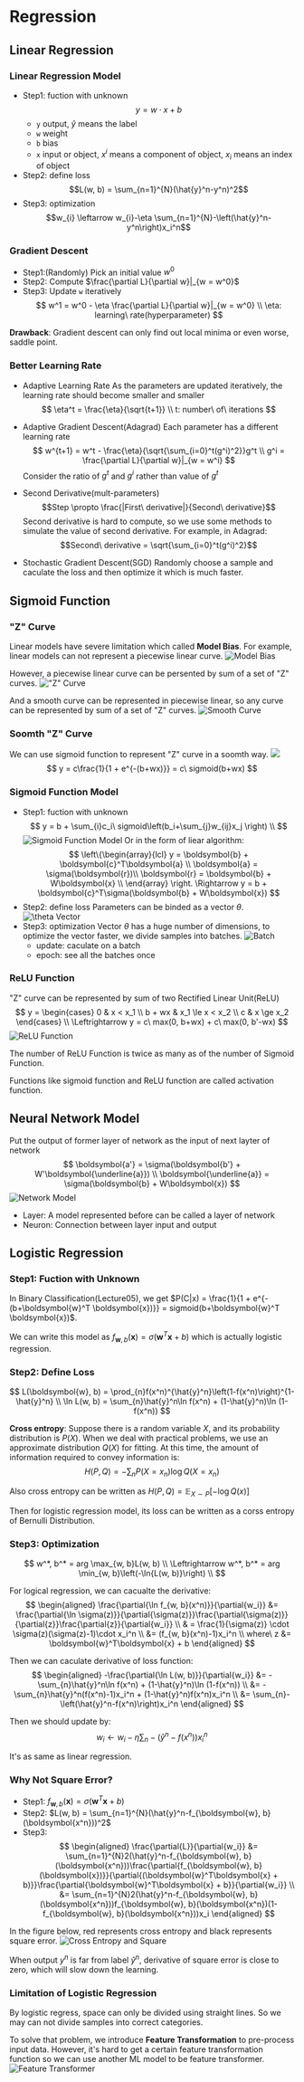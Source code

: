 # Regression
## Linear Regression
### Linear Regression Model
 - Step1: fuction with unknown
  $$y = w\cdot x + b$$
   - `y` output, $\hat{y}$ means the label
   - `w` weight
   - `b` bias
   - `x` input or object, $x^i$ means a component of object, $x_i$ means an index of object
 - Step2: define loss
  $$L(w, b) = \sum_{n=1}^{N}(\hat{y}^n-y^n)^2$$
 - Step3: optimization
  $$w_{i} \leftarrow w_{i}-\eta \sum_{n=1}^{N}-\left(\hat{y}^n-y^n\right)x_i^n$$

### Gradient Descent
 - Step1:(Randomly) Pick an initial value $w^0$
 - Step2: Compute $\frac{\partial L}{\partial w}|_{w = w^0}$
 - Step3: Update `w` iteratively
  $$
  w^1 = w^0 - \eta \frac{\partial L}{\partial w}|_{w = w^0} \\
  \eta: learning\ rate(hyperparameter)
  $$

**Drawback**: Gradient descent can only find out local minima or even worse, saddle point. 

### Better Learning Rate
 - Adaptive Learning Rate
  As the parameters are updated iteratively, the  learning rate should become smaller and smaller
  $$
  \eta^t = \frac{\eta}{\sqrt{t+1}} \\
  t: number\ of\ iterations
  $$
 
 - Adaptive Gradient Descent(Adagrad)
  Each parameter has a different learning rate
  $$
  w^{t+1} = w^t - \frac{\eta}{\sqrt{\sum_{i=0}^t(g^i)^2}}g^t \\
  g^i = \frac{\partial L}{\partial w}|_{w = w^i}
  $$
  Consider the ratio of $g^t$ and $g^i$ rather than value of $g^t$
 - Second Derivative(mult-parameters)
 $$Step \propto \frac{|First\ derivative|}{Second\ derivative}$$
 Second derivative is hard to compute, so we use some methods to simulate the value of second derivative. For example, in Adagrad:
 $$Second\ derivative = \sqrt{\sum_{i=0}^t(g^i)^2}$$
 - Stochastic Gradient Descent(SGD)
  Randomly choose a sample and caculate the loss and then optimize it which is much faster. 

## Sigmoid Function
### "Z" Curve
Linear models have severe limitation which called **Model Bias**. For example, linear models can not represent a piecewise linear curve.
![Model Bias](./figures/02PicewiseCurve.drawio.svg)

However, a piecewise linear curve can be persented by sum of a set of "Z" curves.
!["Z" Curve](./figures/02ZCurve.drawio.svg)

And a smooth curve can be represented in piecewise linear, so any curve can be represented by sum of a set of "Z" curves.
![Smooth Curve](./figures/02SmoothCurve.drawio.svg)

### Soomth "Z" Curve
We can use sigmoid function to represent "Z" curve in a soomth way.
![](./figures/02Sigmoid.drawio.svg)
$$
y = c\frac{1}{1 + e^{-(b+wx)}} = c\ sigmoid(b+wx)
$$

### Sigmoid Function Model
 - Step1: fuction with unknown
  $$
  y = b + \sum_{i}c_i\ sigmoid\left(b_i+\sum_{j}w_{ij}x_j \right) \\
  $$
  ![Sigmoid Function Model](./figures/02model.png)
  Or in the form of liear algorithm:
  $$
  \left\{\begin{array}{lcl}
  y = \boldsymbol{b} + \boldsymbol{c}^T\boldsymbol{a} \\
  \boldsymbol{a} = \sigma(\boldsymbol{r})\\
   \boldsymbol{r} = \boldsymbol{b} + W\boldsymbol{x} \\
  \end{array} \right.
  \Rightarrow
  y = b + \boldsymbol{c}^T\sigma(\boldsymbol{b} + W\boldsymbol{x})
  $$
 - Step2: define loss
  Parameters can be binded as a vector $\theta$.
  ![$\theta$ Vector](./figures/02theta.png)
 - Step3: optimization
  Vector $\theta$ has a huge number of dimensions, to optimize the vector faster, we divide samples into batches.
  ![Batch](./figures/02batch.png)
   - update: caculate on a batch
   - epoch: see all the batches once

### ReLU Function
"Z" curve can be represented by sum of two Rectified Linear Unit(ReLU)
$$
y = \begin{cases}
0 & x < x_1 \\
b + wx & x_1 \le x < x_2 \\
c & x \ge x_2
\end{cases} \\
\Leftrightarrow 
y = c\ max(0, b+wx) + c\ max(0, b'-wx)
$$
![ReLU Function](./figures/02ReLU.drawio.svg)

The number of ReLU Function is twice as many as of the number of Sigmoid Function.

Functions like sigmoid function and ReLU function are called activation function.

## Neural Network Model
Put the output of former layer of network as the input of next layter of network
$$
\boldsymbol{a'} = \sigma(\boldsymbol{b'} + W'\boldsymbol{\underline{a}}) \\
\boldsymbol{\underline{a}} = \sigma(\boldsymbol{b} + W\boldsymbol{x})
$$
![Network Model](./figures/02Network.png)
 - Layer: A model represented before can be called a layer of network
 - Neuron: Connection between layer input and output

## Logistic Regression
### Step1: Fuction with Unknown
In Binary Classification(Lecture05), we get $P(C|x) = \frac{1}{1 + e^{-(b+\boldsymbol{w}^T \boldsymbol{x})}} = sigmoid(b+\boldsymbol{w}^T \boldsymbol{x})$. 

We can write this model as $f_{\boldsymbol{w}, b}(\boldsymbol{x}) = \sigma(\boldsymbol{w}^T\boldsymbol{x} + b)$ which is actually logistic regression. 

### Step2: Define Loss
$$
L(\boldsymbol{w}, b) = \prod_{n}f(x^n)^{\hat{y}^n}\left(1-f(x^n)\right)^{1-\hat{y}^n} \\
\ln L(w, b) = \sum_{n}\hat{y}^n\ln f(x^n) + (1-\hat{y}^n)\ln (1-f(x^n))
$$

**Cross entropy**: Suppose there is a random variable $X$, and its probability distribution is $P(X)$. When we deal with practical problems, we use an approximate distribution $Q(X)$ for fitting. At this time, the amount of information required to convey information is:
$$
H(P, Q) = -\sum_{n} P(X = x_n)\log Q(X = x_n)
$$

Also cross entropy can be written as $H(P, Q) = \mathbb{E}_{X \sim P}[-\log Q(x)]$

Then for logistic regression model, its loss can be written as a corss entropy of Bernulli Distribution.

### Step3: Optimization
$$
w^*, b^* = arg \max_{w, b}L(w, b) \\
\Leftrightarrow w^*, b^* = arg \min_{w, b}\left(-\ln{L(w, b)}\right) \\
$$

For logical regression, we can cacualte the derivative: 
$$
\begin{aligned}
\frac{\partial{\ln f_{w, b}(x^n)}}{\partial{w_i}} &= \frac{\partial{\ln \sigma(z)}}{\partial{\sigma(z)}}\frac{\partial{\sigma(z)}}{\partial{z}}\frac{\partial{z}}{\partial{w_i}} \\
& = \frac{1}{\sigma(z)} \cdot \sigma(z)(\sigma(z)-1)\cdot x_i^n \\
&= (f_{w, b}(x^n)-1)x_i^n \\
where\ z &= \boldsymbol{w}^T\boldsymbol{x} + b
\end{aligned}
$$

Then we can caculate derivative of loss function:
$$
\begin{aligned}
-\frac{\partial{\ln L(w, b)}}{\partial{w_i}} &= -\sum_{n}\hat{y}^n\ln f(x^n) + (1-\hat{y}^n)\ln (1-f(x^n)) \\
&= -\sum_{n}\hat{y}^n(f(x^n)-1)x_i^n + (1-\hat{y}^n)f(x^n)x_i^n \\
&= \sum_{n}-\left(\hat{y}^n-f(x^n)\right)x_i^n
\end{aligned}
$$

Then we should update by:
$$
w_{i} \leftarrow w_{i}-\eta \sum_{n}-\left(\hat{y}^n-f(x^n)\right)x_i^n
$$

It's as same as linear regression. 

### Why Not Square Error?
 - Step1: $f_{\boldsymbol{w}, b}(\boldsymbol{x}) = \sigma(\boldsymbol{w}^T\boldsymbol{x} + b)$
 - Step2: $L(w, b) = \sum_{n=1}^{N}(\hat{y}^n-f_{\boldsymbol{w}, b}(\boldsymbol{x^n}))^2$
 - Step3: 
  $$
  \begin{aligned}
  \frac{\partial{L}}{\partial{w_i}} &= \sum_{n=1}^{N}2(\hat{y}^n-f_{\boldsymbol{w}, b}(\boldsymbol{x^n}))\frac{\partial{f_{\boldsymbol{w}, b}(\boldsymbol{x})}}{\partial{(\boldsymbol{w}^T\boldsymbol{x} + b)}}\frac{\partial{\boldsymbol{w}^T\boldsymbol{x} + b}}{\partial{w_i}} \\
  &= \sum_{n=1}^{N}2(\hat{y}^n-f_{\boldsymbol{w}, b}(\boldsymbol{x^n}))f_{\boldsymbol{w}, b}(\boldsymbol{x^n})(1-f_{\boldsymbol{w}, b}(\boldsymbol{x^n}))x_i
  \end{aligned}
  $$

  In the figure below, red represents cross entropy and black represents square error.
  ![Cross Entropy and Square](./figures/02Errors.png)

  When output $y^n$ is far from label $\hat{y}^n$, derivative of square error is close to zero, which will slow down the learning. 

### Limitation of Logistic Regression
By logistic regress, space can only be divided using straight lines. So we may can not divide samples into correct categories. 

To solve that problem, we introduce **Feature Transformation** to pre-process input data. However, it's hard to get a certain feature transformation function so we can use another ML model to be feature transformer. 
![Feature Transformer](./figures/02FeatureTransformer.png)